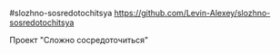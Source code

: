 #slozhno-sosredotochitsya
https://github.com/Levin-Alexey/slozhno-sosredotochitsya

Проект "Сложно сосредоточиться"
